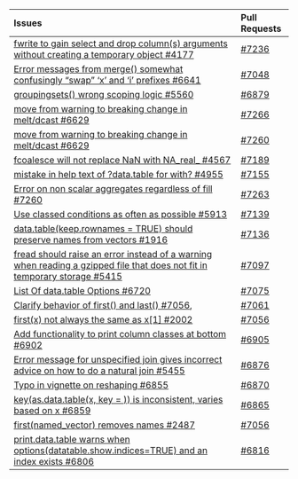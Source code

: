 | Issues | Pull Requests |
| :------ | :--- |
| [fwrite to gain select and drop column(s) arguments without creating a temporary object #4177](https://github.com/Rdatatable/data.table/issues/4177) | [#7236](https://github.com/Rdatatable/data.table/pull/7236) |
| [Error messages from merge() somewhat confusingly “swap” ‘x’ and ‘i’ prefixes #6641](https://github.com/Rdatatable/data.table/issues/6641) | [#7048](https://github.com/Rdatatable/data.table/pull/7048) |
| [groupingsets() wrong scoping logic #5560](https://github.com/Rdatatable/data.table/issues/5560) | [#6879](https://github.com/Rdatatable/data.table/pull/6879) |
| [move from warning to breaking change in melt/dcast #6629](https://github.com/Rdatatable/data.table/issues/6629) | [#7266](https://github.com/Rdatatable/data.table/pull/7266) |
| [move from warning to breaking change in melt/dcast #6629](https://github.com/Rdatatable/data.table/issues/6629)| [#7260](https://github.com/Rdatatable/data.table/pull/7260) |
| [fcoalesce will not replace NaN with NA_real_ #4567](https://github.com/Rdatatable/data.table/issues/4567) | [#7189](https://github.com/Rdatatable/data.table/pull/7189) |
| [mistake in help text of ?data.table for with? #4955](https://github.com/Rdatatable/data.table/issues/4955) | [#7155](https://github.com/Rdatatable/data.table/pull/7155) |
| [Error on non scalar aggregates regardless of fill #7260](https://github.com/Rdatatable/data.table/pull/7260)| [#7263](https://github.com/Rdatatable/data.table/pull/7263) |
| [Use classed conditions as often as possible #5913](https://github.com/Rdatatable/data.table/issues/5913) | [#7139](https://github.com/Rdatatable/data.table/pull/7139) |
| [data.table(keep.rownames = TRUE) should preserve names from vectors #1916](https://github.com/Rdatatable/data.table/issues/1916) | [#7136](https://github.com/Rdatatable/data.table/pull/7136) |
| [fread should raise an error instead of a warning when reading a gzipped file that does not fit in temporary storage #5415](https://github.com/Rdatatable/data.table/issues/5415) | [#7097](https://github.com/Rdatatable/data.table/pull/7097) |
| [List Of data.table Options #6720](https://github.com/Rdatatable/data.table/issues/6720) | [#7075](https://github.com/Rdatatable/data.table/pull/7075) |
| [Clarify behavior of first() and last() #7056](https://github.com/Rdatatable/data.table/pull/7056),| [#7061](https://github.com/Rdatatable/data.table/pull/7061) |
| [first(x) not always the same as x[1] #2002](https://github.com/Rdatatable/data.table/issues/2002) | [#7056](https://github.com/Rdatatable/data.table/pull/7056) |
| [Add functionality to print column classes at bottom #6902](https://github.com/Rdatatable/data.table/issues/6902) | [#6905](https://github.com/Rdatatable/data.table/pull/6905) |
| [Error message for unspecified join gives incorrect advice on how to do a natural join #5455](https://github.com/Rdatatable/data.table/issues/5455) | [#6876](https://github.com/Rdatatable/data.table/pull/6876) |
| [Typo in vignette on reshaping #6855](https://github.com/Rdatatable/data.table/issues/6855) | [#6870](https://github.com/Rdatatable/data.table/pull/6870) |
| [key(as.data.table(x, key = <key>)) is inconsistent, varies based on x #6859](https://github.com/Rdatatable/data.table/issues/6859) | [#6865](https://github.com/Rdatatable/data.table/pull/6865) |
| [first(named_vector) removes names #2487](https://github.com/Rdatatable/data.table/issues/2487) | [#7056](https://github.com/Rdatatable/data.table/pull/7056) |
| [print.data.table warns when options(datatable.show.indices=TRUE) and an index exists #6806](https://github.com/Rdatatable/data.table/issues/6806) | [#6816](https://github.com/Rdatatable/data.table/pull/6816) |
